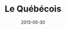 ---
title: Le Québécois
description: A parody of Green Eggs and Ham about the ever-interesting Canadian French dialect Québécois.
date: 2013-05-30
slug: quebecois
link: "./Le Québécois.pdf"
github: 
language: en_US
tags:
  - French
---